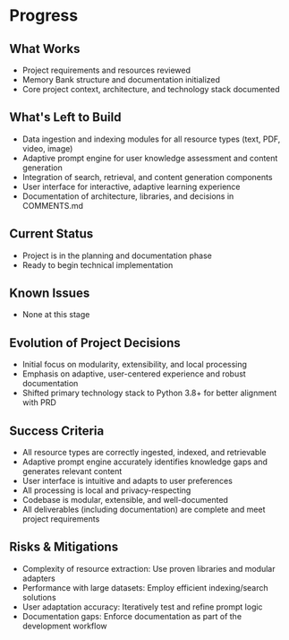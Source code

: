 # Progress

## What Works

- Project requirements and resources reviewed
- Memory Bank structure and documentation initialized
- Core project context, architecture, and technology stack documented

## What's Left to Build

- Data ingestion and indexing modules for all resource types (text, PDF, video, image)
- Adaptive prompt engine for user knowledge assessment and content generation
- Integration of search, retrieval, and content generation components
- User interface for interactive, adaptive learning experience
- Documentation of architecture, libraries, and decisions in COMMENTS.md

## Current Status

- Project is in the planning and documentation phase
- Ready to begin technical implementation

## Known Issues

- None at this stage

## Evolution of Project Decisions

- Initial focus on modularity, extensibility, and local processing
- Emphasis on adaptive, user-centered experience and robust documentation
- Shifted primary technology stack to Python 3.8+ for better alignment with PRD

## Success Criteria

- All resource types are correctly ingested, indexed, and retrievable
- Adaptive prompt engine accurately identifies knowledge gaps and generates relevant content
- User interface is intuitive and adapts to user preferences
- All processing is local and privacy-respecting
- Codebase is modular, extensible, and well-documented
- All deliverables (including documentation) are complete and meet project requirements

## Risks & Mitigations

- Complexity of resource extraction: Use proven libraries and modular adapters
- Performance with large datasets: Employ efficient indexing/search solutions
- User adaptation accuracy: Iteratively test and refine prompt logic
- Documentation gaps: Enforce documentation as part of the development workflow
